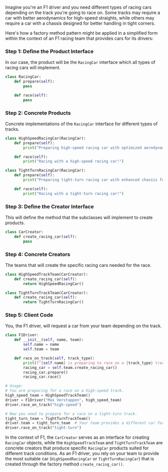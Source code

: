 
Imagine you're an F1 driver and you need different types of racing cars depending on the track you're going to race on. Some tracks may require a car with better aerodynamics for high-speed straights, while others may require a car with a chassis designed for better handling in tight corners.

Here's how a factory method pattern might be applied in a simplified form within the context of an F1 racing team that provides cars for its drivers:

### Step 1: Define the Product Interface

In our case, the product will be the `RacingCar` interface which all types of racing cars will implement.

```python
class RacingCar:
    def prepare(self):
        pass

    def race(self):
        pass
```

### Step 2: Concrete Products

Concrete implementations of the `RacingCar` interface for different types of tracks.

```python
class HighSpeedRacingCar(RacingCar):
    def prepare(self):
        print("Preparing high-speed racing car with optimized aerodynamics.")

    def race(self):
        print("Racing with a high-speed racing car!")

class TightTurnRacingCar(RacingCar):
    def prepare(self):
        print("Preparing tight-turn racing car with enhanced chassis for handling.")

    def race(self):
        print("Racing with a tight-turn racing car!")
```

### Step 3: Define the Creator Interface

This will define the method that the subclasses will implement to create products.

```python
class CarCreator:
    def create_racing_car(self):
        pass
```

### Step 4: Concrete Creators

The teams that will create the specific racing cars needed for the race.

```python
class HighSpeedTrackTeam(CarCreator):
    def create_racing_car(self):
        return HighSpeedRacingCar()

class TightTurnTrackTeam(CarCreator):
    def create_racing_car(self):
        return TightTurnRacingCar()
```

### Step 5: Client Code

You, the F1 driver, will request a car from your team depending on the track.

```python
class F1Driver:
    def __init__(self, name, team):
        self.name = name
        self.team = team

    def race_on_track(self, track_type):
        print(f"{self.name} is preparing to race on a {track_type} track.")
        racing_car = self.team.create_racing_car()
        racing_car.prepare()
        racing_car.race()

# Usage:
# You are preparing for a race on a high-speed track.
high_speed_team = HighSpeedTrackTeam()
driver = F1Driver("Max Verstappen", high_speed_team)
driver.race_on_track("high-speed")

# Now you need to prepare for a race on a tight-turn track.
tight_turn_team = TightTurnTrackTeam()
driver.team = tight_turn_team  # Your team provides a different car for this track
driver.race_on_track("tight-turn")
```

In the context of F1, the `CarCreator` serves as an interface for creating `RacingCar` objects, while the `HighSpeedTrackTeam` and `TightTurnTrackTeam` are concrete creators that produce specific `RacingCar` products suited for different track conditions. As an F1 driver, you rely on your team to provide the most suitable car (`HighSpeedRacingCar` or `TightTurnRacingCar`) that is created through the factory method `create_racing_car()`.